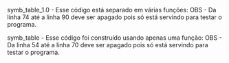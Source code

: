 
symb_table_1.0 - Esse código está separado em várias funções:
    OBS - Da linha 74 até a linha 90 deve ser apagado pois só está servindo para testar o programa.

symb_table - Esse código foi construído usando apenas uma função:
    OBS - Da linha 54 até a linha 70 deve ser apagado pois só está servindo para testar o programa.
